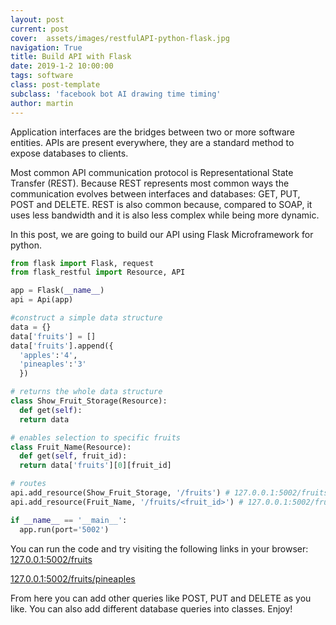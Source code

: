 ```yaml
---
layout: post
current: post
cover:  assets/images/restfulAPI-python-flask.jpg
navigation: True
title: Build API with Flask
date: 2019-1-2 10:00:00
tags: software
class: post-template
subclass: 'facebook bot AI drawing time timing'
author: martin
---
```


Application interfaces are the bridges between two or more software entities. APIs are present everywhere, they are a standard method to expose databases to clients.

Most common API communication protocol is Representational State Transfer (REST). Because REST represents most common ways the communication evolves between interfaces and databases: GET, PUT, POST and DELETE.  REST is also common because, compared to SOAP, it uses less bandwidth and it is also less complex while being more dynamic.

In this post, we are going to build our API using Flask Microframework for python.

``` python
from flask import Flask, request
from flask_restful import Resource, API

app = Flask(__name__)
api = Api(app)

#construct a simple data structure
data = {}
data['fruits'] = []
data['fruits'].append({
  'apples':'4',
  'pineaples':'3'
  })

# returns the whole data structure
class Show_Fruit_Storage(Resource):
  def get(self):
  return data

# enables selection to specific fruits
class Fruit_Name(Resource):
  def get(self, fruit_id):
  return data['fruits'][0][fruit_id]

# routes
api.add_resource(Show_Fruit_Storage, '/fruits') # 127.0.0.1:5002/fruits
api.add_resource(Fruit_Name, '/fruits/<fruit_id>') # 127.0.0.1:5002/fruits/pineaples

if __name__ == '__main__':
  app.run(port='5002')
```

You can run the code and try visiting the following links in your browser:
[127.0.0.1:5002/fruits](http://127.0.0.1:5002/fruits)

[127.0.0.1:5002/fruits/pineaples](http://127.0.0.1:5002/fruits/pineaples)

From here you can add other queries like POST, PUT and DELETE as you like. You can also add different database queries into classes. Enjoy!
